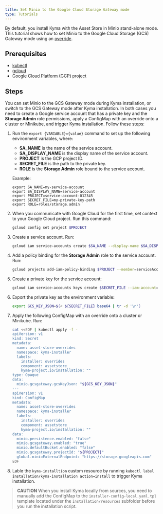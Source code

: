 ```yaml
---
title: Set Minio to the Google Cloud Storage Gateway mode
type: Tutorials
---
```


By default, you install Kyma with the Asset Store in Minio stand-alone mode. This tutorial shows how to set Minio to the Google Cloud Storage (GCS) Gateway mode using an [override](/root/kyma/#tutorials-helm-overrides-for-kyma-installation).

## Prerequisites

- [kubectl](https://kubernetes.io/docs/tasks/tools/install-kubectl/)
- [gcloud](https://cloud.google.com/sdk/gcloud/)
- [Google Cloud Platform (GCP)](https://cloud.google.com) project

## Steps

You can set Minio to the GCS Gateway mode during Kyma installation, or switch to the GCS Gateway mode after Kyma installation. In both cases you need to create a Google service account that has a private key and the **Storage Admin** role permissions, apply a ConfigMap with an override onto a cluster or Minikube, and trigger Kyma installation. Follow these steps:

1. Run the `export {VARIABLE}={value}` command to set up the following environment variables, where:

    - **SA_NAME** is the name of the service account.
    - **SA_DISPLAY_NAME** is the display name of the service account.
    - **PROJECT** is the GCP project ID.
    - **SECRET_FILE** is the path to the private key.
    - **ROLE** is the **Storage Admin** role bound to the service account.

    Example:
    ```
    export SA_NAME=my-service-account
    export SA_DISPLAY_NAME=service-account
    export PROJECT=service-account-012345
    export SECRET_FILE=my-private-key-path
    export ROLE=roles/storage.admin
    ```
2. When you communicate with Google Cloud for the first time, set context to your Google Cloud project. Run this command:
    ```bash
    gcloud config set project $PROJECT
    ```
3. Create a service account. Run:
    ```bash
    gcloud iam service-accounts create $SA_NAME --display-name $SA_DISPLAY_NAME
    ```
4. Add a policy binding for the **Storage Admin** role to the service account. Run:
    ```bash
    gcloud projects add-iam-policy-binding $PROJECT --member=serviceAccount:$SA_NAME@$PROJECT.iam.gserviceaccount.com --role=$ROLE
    ```
5. Create a private key for the service account:
    ```bash
    gcloud iam service-accounts keys create $SECRET_FILE --iam-account=$SA_NAME@$PROJECT.iam.gserviceaccount.com
    ```
6. Export the private key as the environment variable:
    ```bash
    export GCS_KEY_JSON=$(< ${SECRET_FILE} base64 | tr -d '\n')
    ```
7. Apply the following ConfigMap with an override onto a cluster or Minikube. Run:
    ```bash
    cat <<EOF | kubectl apply -f -
    apiVersion: v1
    kind: Secret
    metadata:
      name: asset-store-overrides
      namespace: kyma-installer
      labels:
        installer: overrides
        component: assetstore
        kyma-project.io/installation: ""
    type: Opaque
    data:
      minio.gcsgateway.gcsKeyJson: "${GCS_KEY_JSON}"
    ---
    apiVersion: v1
    kind: ConfigMap
    metadata:
      name: asset-store-overrides
      namespace: kyma-installer
      labels:
        installer: overrides
        component: assetstore
        kyma-project.io/installation: ""
    data:
      minio.persistence.enabled: "false"
      minio.gcsgateway.enabled: "true"
      minio.defaultBucket.enabled: "false"
      minio.gcsgateway.projectId: "${PROJECT}"
      global.minioExternalEndpoint: "https://storage.googleapis.com"
    EOF
    ```
8. Lable the `kyma-installtion` custom resource by running `kubectl label installation/kyma-installation action=install` to trigger Kyma installation.


>**CAUTION** When you install Kyma locally from sources, you need to manually add the ConfigMap to the `installer-config-local.yaml.tpl` template located under the `installation/resources` subfolder before you run the installation script.